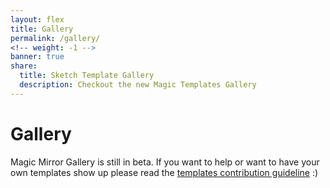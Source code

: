 ```yaml
---
layout: flex
title: Gallery
permalink: /gallery/
<!-- weight: -1 -->
banner: true
share:
  title: Sketch Template Gallery
  description: Checkout the new Magic Templates Gallery
---
```


# Gallery

<script>

	$( document ).ready(function() {

		function getParameterByName(name, url) {
		    if (!url) url = window.location.href;
		    name = name.replace(/[\[\]]/g, "\\$&");
		    var regex = new RegExp("[?&]" + name + "(=([^&#]*)|&|#|$)"),
		        results = regex.exec(url);
		    if (!results) return null;
		    if (!results[2]) return '';
		    return decodeURIComponent(results[2].replace(/\+/g, " "));
		}

		function createGalleryGrid(galleryItem){
			var result = $('<div>').addClass("flex sm-col-6 md-col-4 border-box p1 template free");
			var body = $('<div>').addClass('p1 border rounded sm-col-12 md-col-12').appendTo(result);

			var previewLink = $('<a>').attr({href: galleryItem.data}).append($('<img>').attr({'src': galleryItem.preview, 'height': 'auto'})).appendTo(body);

			var info = $('<div>').addClass('mx-auto').appendTo(body);
			var bigSpan = $('<span>').addClass('flex').appendTo(info);
			var infoSpan = $('<span>').addClass('flex-auto').appendTo(bigSpan);
			$('<h4>').addClass('title mt1 mb1 bold').html(galleryItem.name).appendTo(infoSpan);
			$('<i>').addClass('meta m0').html('description').appendTo(infoSpan);
			// $('author').append?
			$('<p>').addClass('author').append($('<a>').attr({href: 'http://twitter.com/jamztang', identifier: 'author'}).addClass('name').append($('<img>').attr({src: 'https://avatars2.githubusercontent.com/u/852375?v=3&s=460'}).addClass('avatar')).append(' James Tang')).appendTo(infoSpan);

			var priceDiv = $('<div>').addClass('flex-none p1 right-align').appendTo(bigSpan);

			if(galleryItem.premium == 1){
				$('<p>').addClass('status').append('PREMIUM').appendTo(priceDiv);
			}else{
				$('<p>').addClass('status').append('FREE').appendTo(priceDiv);
			}

			return result;
		}

		if(getParameterByName('inapp') != null){
			$('.flex-center.mb2').hide();
			$('.site-header').hide();
			$('.site-footer').hide();
		}

		$.ajax({
		  url: '{{ site.apigateway_url }}/template',
		  method: 'GET',
		  headers: {
				'X-Access-Token': Cookies.get('t'),
				'X-Refresh-Token': Cookies.get('rt'),
		  },
		  success: function (data) {
		    $.each(data, function(index, item){
		    	$('#galleryContainer').append(new createGalleryGrid(item));
		    });
		  },
		  error: function (error) {
		    console.log('error', error);
		  }
		});

	  });

</script>

<div class="flex flex-wrap p1 templates" id="galleryContainer">

</div>
<div class="center wrapper mt4" markdown="1">

Magic Mirror Gallery is still in beta. If you want to help or want to have your own templates show up please read the <a href="/template-guideline">templates contribution guideline</a> :)

</div>
